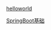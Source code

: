 [helloworld](/Java/SpringBoot/helloworld.md)

[SpringBoot基础](/Java/SpringBoot/SpringBoot%E5%9F%BA%E7%A1%80.md)

